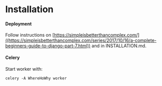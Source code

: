 # Installation

#### Deployment
Follow instructions on [https://simpleisbetterthancomplex.com/]((https://simpleisbetterthancomplex.com/series/2017/10/16/a-complete-beginners-guide-to-django-part-7.html))
and in INSTALLATION.md.

#### Celery
Start worker with:
```
celery -A WhereHoWhy worker
```
